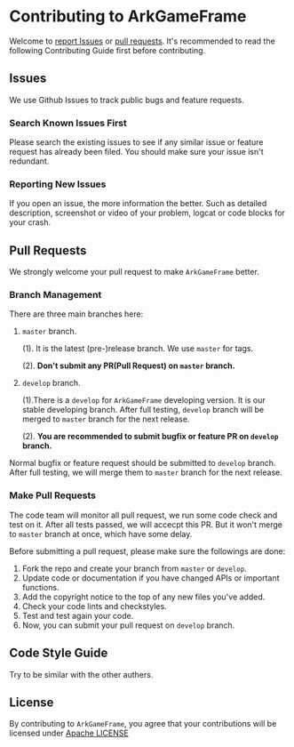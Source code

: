 # Contributing to ArkGameFrame
Welcome to [report Issues](https://github.com/ArkGame/ArkGameFrame/issues) or [pull requests](https://github.com/ArkGame/ArkGameFrame/pulls). It's recommended to read the following Contributing Guide first before contributing. 

## Issues
We use Github Issues to track public bugs and feature requests.

### Search Known Issues First
Please search the existing issues to see if any similar issue or feature request has already been filed. You should make sure your issue isn't redundant.

### Reporting New Issues
If you open an issue, the more information the better. Such as detailed description, screenshot or video of your problem, logcat or code blocks for your crash.

## Pull Requests
We strongly welcome your pull request to make `ArkGameFrame` better.

### Branch Management
There are three main branches here:

1. `master` branch.

	(1). It is the latest (pre-)release branch. We use `master` for tags.

	(2). **Don't submit any PR(Pull Request) on `master` branch.**
	
2. `develop` branch. 

	(1).There is a `develop` for `ArkGameFrame` developing version. It is our stable developing branch. After full testing, `develop` branch will be merged to `master` branch for the next release.

	(2). **You are recommended to submit bugfix or feature PR on `develop` branch.**


Normal bugfix or feature request should be submitted to `develop` branch. After full testing, we will merge them to `master` branch for the next release. 


### Make Pull Requests
The code team will monitor all pull request, we run some code check and test on it. After all tests passed, we will accecpt this PR. But it won't merge to `master` branch at once, which have some delay.

Before submitting a pull request, please make sure the followings are done:

1. Fork the repo and create your branch from `master` or `develop`.
2. Update code or documentation if you have changed APIs or important functions.
3. Add the copyright notice to the top of any new files you've added.
4. Check your code lints and checkstyles.
5. Test and test again your code.
6. Now, you can submit your pull request on `develop` branch.

## Code Style Guide
Try to be similar with the other authers.

## License
By contributing to `ArkGameFrame`, you agree that your contributions will be licensed
under [Apache LICENSE](https://github.com/ArkGame/ArkGameFrame/blob/master/LICENSE)
